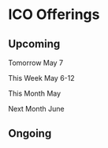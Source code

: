 # ICO Offerings
## Upcoming

Tomorrow May 7

This Week May 6-12

This Month May

Next Month June

## Ongoing


